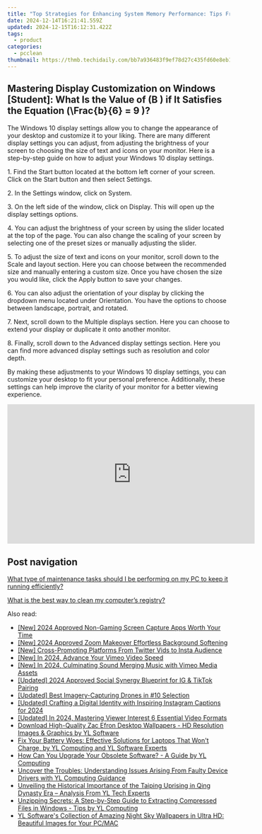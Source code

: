 ```yaml
---
title: "Top Strategies for Enhancing System Memory Performance: Tips From YL Computing"
date: 2024-12-14T16:21:41.559Z
updated: 2024-12-15T16:12:31.422Z
tags:
  - product
categories:
  - pcclean
thumbnail: https://thmb.techidaily.com/bb7a936483f9ef78d27c435fd60e8eb11646b876bcc8f6574b11c1b4a0b3d5df.jpg
---
```


## Mastering Display Customization on Windows [Student]: What Is the Value of \(B \) if It Satisfies the Equation \(\Frac{b}{6} = 9 \)?

The Windows 10 display settings allow you to change the appearance of your desktop and customize it to your liking. There are many different display settings you can adjust, from adjusting the brightness of your screen to choosing the size of text and icons on your monitor. Here is a step-by-step guide on how to adjust your Windows 10 display settings. 

1\. Find the Start button located at the bottom left corner of your screen. Click on the Start button and then select Settings.

2\. In the Settings window, click on System.

3\. On the left side of the window, click on Display. This will open up the display settings options. 

4\. You can adjust the brightness of your screen by using the slider located at the top of the page. You can also change the scaling of your screen by selecting one of the preset sizes or manually adjusting the slider.

5\. To adjust the size of text and icons on your monitor, scroll down to the Scale and layout section. Here you can choose between the recommended size and manually entering a custom size. Once you have chosen the size you would like, click the Apply button to save your changes.

6\. You can also adjust the orientation of your display by clicking the dropdown menu located under Orientation. You have the options to choose between landscape, portrait, and rotated.

7\. Next, scroll down to the Multiple displays section. Here you can choose to extend your display or duplicate it onto another monitor.

8\. Finally, scroll down to the Advanced display settings section. Here you can find more advanced display settings such as resolution and color depth. 

By making these adjustments to your Windows 10 display settings, you can customize your desktop to fit your personal preference. Additionally, these settings can help improve the clarity of your monitor for a better viewing experience.

<!-- affiliate ads begin -->
<iframe width="560" height="315" src="https://www.youtube.com/embed/qn1XkPJde9Y?si=i6ZJARXO8sJhy2FV" title="YouTube video player" frameborder="0" allow="accelerometer; autoplay; clipboard-write; encrypted-media; gyroscope; picture-in-picture; web-share" referrerpolicy="strict-origin-when-cross-origin" allowfullscreen></iframe>
<!-- affiliate ads end -->

## Post navigation

[What type of maintenance tasks should I be performing on my PC to keep it running efficiently?](https://tools.techidaily.com/pcclean/products/)

[What is the best way to clean my computer’s registry?](https://tools.techidaily.com/pcclean/products/)

<ins class="adsbygoogle"
     style="display:block"
     data-ad-format="autorelaxed"
     data-ad-client="ca-pub-7571918770474297"
     data-ad-slot="1223367746"></ins>

<ins class="adsbygoogle"
     style="display:block"
     data-ad-client="ca-pub-7571918770474297"
     data-ad-slot="8358498916"
     data-ad-format="auto"
     data-full-width-responsive="true"></ins>

<span class="atpl-alsoreadstyle">Also read:</span>
<div><ul>
<li><a href="https://screen-sharing-recording.techidaily.com/new-2024-approved-non-gaming-screen-capture-apps-worth-your-time/"><u>[New] 2024 Approved Non-Gaming Screen Capture Apps Worth Your Time</u></a></li>
<li><a href="https://remote-screen-capture.techidaily.com/new-2024-approved-zoom-makeover-effortless-background-softening/"><u>[New] 2024 Approved Zoom Makeover Effortless Background Softening</u></a></li>
<li><a href="https://twitter-clips.techidaily.com/new-cross-promoting-platforms-from-twitter-vids-to-insta-audience/"><u>[New] Cross-Promoting Platforms From Twitter Vids to Insta Audience</u></a></li>
<li><a href="https://vimeo-videos.techidaily.com/new-in-2024-advance-your-vimeo-video-speed/"><u>[New] In 2024, Advance Your Vimeo Video Speed</u></a></li>
<li><a href="https://vimeo-videos.techidaily.com/new-in-2024-culminating-sound-merging-music-with-vimeo-media-assets/"><u>[New] In 2024, Culminating Sound Merging Music with Vimeo Media Assets</u></a></li>
<li><a href="https://fox-helps.techidaily.com/updated-2024-approved-social-synergy-blueprint-for-ig-and-tiktok-pairing/"><u>[Updated] 2024 Approved Social Synergy Blueprint for IG & TikTok Pairing</u></a></li>
<li><a href="https://extra-hints.techidaily.com/updated-best-imagery-capturing-drones-in-10-selection/"><u>[Updated] Best Imagery-Capturing Drones in #10 Selection</u></a></li>
<li><a href="https://instagram-video-files.techidaily.com/updated-crafting-a-digital-identity-with-inspiring-instagram-captions-for-2024/"><u>[Updated] Crafting a Digital Identity with Inspiring Instagram Captions for 2024</u></a></li>
<li><a href="https://fox-friendly.techidaily.com/updated-in-2024-mastering-viewer-interest-6-essential-video-formats/"><u>[Updated] In 2024, Mastering Viewer Interest 6 Essential Video Formats</u></a></li>
<li><a href="https://discover-alternatives.techidaily.com/download-high-quality-zac-efron-desktop-wallpapers-hd-resolution-images-and-graphics-by-yl-software/"><u>Download High-Quality Zac Efron Desktop Wallpapers - HD Resolution Images & Graphics by YL Software</u></a></li>
<li><a href="https://discover-alternatives.techidaily.com/fix-your-battery-woes-effective-solutions-for-laptops-that-wont-charge-by-yl-computing-and-yl-software-experts/"><u>Fix Your Battery Woes: Effective Solutions for Laptops That Won't Charge, by YL Computing and YL Software Experts</u></a></li>
<li><a href="https://discover-alternatives.techidaily.com/how-can-you-upgrade-your-obsolete-software-a-guide-by-yl-computing/"><u>How Can You Upgrade Your Obsolete Software? - A Guide by YL Computing</u></a></li>
<li><a href="https://discover-alternatives.techidaily.com/uncover-the-troubles-understanding-issues-arising-from-faulty-device-drivers-with-yl-computing-guidance/"><u>Uncover the Troubles: Understanding Issues Arising From Faulty Device Drivers with YL Computing Guidance</u></a></li>
<li><a href="https://discover-alternatives.techidaily.com/unveiling-the-historical-importance-of-the-taiping-uprising-in-qing-dynasty-era-analysis-from-yl-tech-experts/"><u>Unveiling the Historical Importance of the Taiping Uprising in Qing Dynasty Era – Analysis From YL Tech Experts</u></a></li>
<li><a href="https://discover-alternatives.techidaily.com/unzipping-secrets-a-step-by-step-guide-to-extracting-compressed-files-in-windows-tips-by-yl-computing/"><u>Unzipping Secrets: A Step-by-Step Guide to Extracting Compressed Files in Windows - Tips by YL Computing</u></a></li>
<li><a href="https://discover-alternatives.techidaily.com/yl-softwares-collection-of-amazing-night-sky-wallpapers-in-ultra-hd-beautiful-images-for-your-pcmac/"><u>YL Software's Collection of Amazing Night Sky Wallpapers in Ultra HD: Beautiful Images for Your PC/MAC</u></a></li>
</ul></div>

